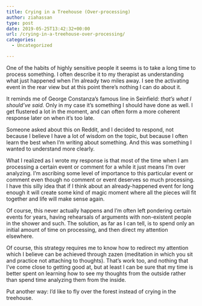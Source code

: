 ```yaml
---
title: Crying in a Treehouse (Over-processing)
author: ziahassan
type: post
date: 2019-05-25T13:42:32+00:00
url: /crying-in-a-treehouse-over-processing/
categories:
  - Uncategorized

---
```

One of the habits of highly sensitive people it seems is to take a long time to process something. I often describe it to my therapist as understanding what just happened when I’m already two miles away. I see the activating event in the rear view but at this point there’s nothing I can do about it.

It reminds me of George Constanza’s famous line in Seinfield: _that’s what I should’ve said._ Only in my case it’s something I should have done as well. I get flustered a lot in the moment, and can often form a more coherent response later on when it’s too late.

Someone asked about this on Reddit, and I decided to respond, not because I believe I have a lot of wisdom on the topic, but because I often learn the best when I’m writing about something. And this was something I wanted to understand more clearly. 

What I realized as I wrote my response is that most of the time when I am processing a certain event or comment for a while it just means I’m over analyzing. I’m ascribing some level of importance to this particular event or comment even though no comment or event deserves so much processing. I have this silly idea that if I think about an already-happened event for long enough it will create some kind of magic moment where all the pieces will fit together and life will make sense again.

Of course, this never actually happens and I’m often left pondering certain events for years, having rehearsals of arguments with non-existent people in the shower and such. The solution, as far as I can tell, is to spend only an initial amount of time on processing, and then direct my attention elsewhere.

Of course, this strategy requires me to know how to redirect my attention which I believe can be achieved through zazen (meditation in which you sit and practice not attaching to thoughts). That’s work too, and nothing that I’ve come close to getting good at, but at least I can be sure that my time is better spent on learning how to see my thoughts from the outside rather than spend time analyzing them from the inside. 

Put another way: I’d like to fly over the forest instead of crying in the treehouse.
